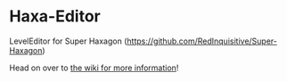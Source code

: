 # Haxa-Editor
LevelEditor for Super Haxagon (https://github.com/RedInquisitive/Super-Haxagon)

Head on over to [the wiki for more information](https://github.com/RedInquisitive/Haxa-Editor/wiki)! 
